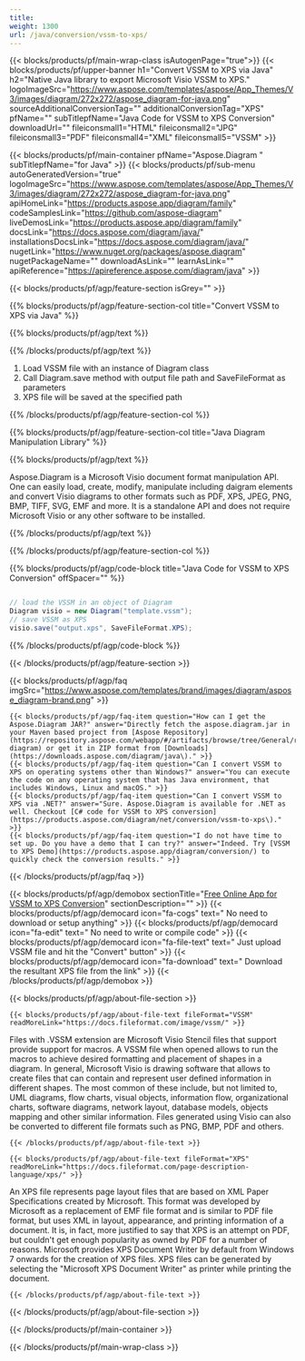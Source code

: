 ```yaml
---
title:  
weight: 1300
url: /java/conversion/vssm-to-xps/ 
---
```


{{< blocks/products/pf/main-wrap-class isAutogenPage="true">}}
{{< blocks/products/pf/upper-banner h1="Convert VSSM to XPS via Java" h2="Native Java library to export Microsoft Visio VSSM to XPS." logoImageSrc="https://www.aspose.com/templates/aspose/App_Themes/V3/images/diagram/272x272/aspose_diagram-for-java.png" sourceAdditionalConversionTag="" additionalConversionTag="XPS" pfName="" subTitlepfName="Java Code for VSSM to XPS Conversion" downloadUrl="" fileiconsmall1="HTML" fileiconsmall2="JPG" fileiconsmall3="PDF" fileiconsmall4="XML" fileiconsmall5="VSSM" >}}

{{< blocks/products/pf/main-container pfName="Aspose.Diagram " subTitlepfName="for Java" >}}
{{< blocks/products/pf/sub-menu autoGeneratedVersion="true" logoImageSrc="https://www.aspose.com/templates/aspose/App_Themes/V3/images/diagram/272x272/aspose_diagram-for-java.png" apiHomeLink="https://products.aspose.app/diagram/family" codeSamplesLink="https://github.com/aspose-diagram" liveDemosLink="https://products.aspose.app/diagram/family" docsLink="https://docs.aspose.com/diagram/java/" installationsDocsLink="https://docs.aspose.com/diagram/java/" nugetLink="https://www.nuget.org/packages/aspose.diagram" nugetPackageName="" downloadAsLink="" learnAsLink="" apiReference="https://apireference.aspose.com/diagram/java" >}}

{{< blocks/products/pf/agp/feature-section isGrey="" >}}

{{% blocks/products/pf/agp/feature-section-col title="Convert VSSM to XPS via Java" %}}

{{% blocks/products/pf/agp/text %}}

{{% /blocks/products/pf/agp/text %}}

1.  Load VSSM file with an instance of Diagram class
1.  Call Diagram.save method with output file path and SaveFileFormat as parameters
1.  XPS file will be saved at the specified path

{{% /blocks/products/pf/agp/feature-section-col %}}

{{% blocks/products/pf/agp/feature-section-col title="Java Diagram Manipulation Library" %}}

{{% blocks/products/pf/agp/text %}}

 Aspose.Diagram is a Microsoft Visio document format manipulation API. One can easily load, create, modify, manipulate including daigram elements and convert Visio diagrams to other formats such as PDF, XPS, JPEG, PNG, BMP, TIFF, SVG, EMF and more. It is a standalone API and does not require Microsoft Visio or any other software to be installed.

{{% /blocks/products/pf/agp/text %}}

{{% /blocks/products/pf/agp/feature-section-col %}}

{{% blocks/products/pf/agp/code-block title="Java Code for VSSM to XPS Conversion" offSpacer="" %}}

```cs

// load the VSSM in an object of Diagram 
Diagram visio = new Diagram("template.vssm");
// save VSSM as XPS 
visio.save("output.xps", SaveFileFormat.XPS);

```

{{% /blocks/products/pf/agp/code-block %}}

{{< /blocks/products/pf/agp/feature-section >}}

{{< blocks/products/pf/agp/faq imgSrc="https://www.aspose.com/templates/brand/images/diagram/aspose_diagram-brand.png" >}}

    {{< blocks/products/pf/agp/faq-item question="How can I get the Aspose.Diagram JAR?" answer="Directly fetch the aspose.diagram.jar in your Maven based project from [Aspose Repository](https://repository.aspose.com/webapp/#/artifacts/browse/tree/General/repo/com/aspose/aspose-diagram) or get it in ZIP format from [Downloads](https://downloads.aspose.com/diagram/java\)." >}}
    {{< blocks/products/pf/agp/faq-item question="Can I convert VSSM to XPS on operating systems other than Windows?" answer="You can execute the code on any operating system that has Java environment, that includes Windows, Linux and macOS." >}}
    {{< blocks/products/pf/agp/faq-item question="Can I convert VSSM to XPS via .NET?" answer="Sure. Aspose.Diagram is available for .NET as well. Checkout [C# code for VSSM to XPS conversion](https://products.aspose.com/diagram/net/conversion/vssm-to-xps\)." >}}
    {{< blocks/products/pf/agp/faq-item question="I do not have time to set up. Do you have a demo that I can try?" answer="Indeed. Try [VSSM to XPS Demo](https://products.aspose.app/diagram/conversion/) to quickly check the conversion results." >}}
 
{{< /blocks/products/pf/agp/faq >}}

<!-- aboutfile Starts -->

{{< blocks/products/pf/agp/demobox sectionTitle="[Free Online App for VSSM to XPS Conversion](https://products.aspose.app/diagram/conversion/vssm-to-xps)" sectionDescription="" >}}
        {{< blocks/products/pf/agp/democard icon="fa-cogs" text=" No need to download or setup anything" >}}
        {{< blocks/products/pf/agp/democard icon="fa-edit" text=" No need to write or compile code" >}}
        {{< blocks/products/pf/agp/democard icon="fa-file-text" text=" Just upload VSSM file and hit the \"Convert\" button" >}}
        {{< blocks/products/pf/agp/democard icon="fa-download" text=" Download the resultant XPS file from the link" >}}
{{< /blocks/products/pf/agp/demobox >}}

{{< blocks/products/pf/agp/about-file-section >}}

    {{< blocks/products/pf/agp/about-file-text fileFormat="VSSM" readMoreLink="https://docs.fileformat.com/image/vssm/" >}}
Files with .VSSM extension are Microsoft Visio Stencil files that support provide support for macros. A VSSM file when opened allows to run the macros to achieve desired formatting and placement of shapes in a diagram. In general, Microsoft Visio is drawing software that allows to create files that can contain and represent user defined information in different shapes. The most common of these include, but not limited to, UML diagrams, flow charts, visual objects, information flow, organizational charts, software diagrams, network layout, database models, objects mapping and other similar information. Files generated using Visio can also be converted to different file formats such as PNG, BMP, PDF and others.

    {{< /blocks/products/pf/agp/about-file-text >}}

    {{< blocks/products/pf/agp/about-file-text fileFormat="XPS" readMoreLink="https://docs.fileformat.com/page-description-language/xps/" >}}
An XPS file represents page layout files that are based on XML Paper Specifications created by Microsoft. This format was developed by Microsoft as a replacement of EMF file format and is similar to PDF file format, but uses XML in layout, appearance, and printing information of a document. It is, in fact, more justified to say that XPS is an attempt on PDF, but couldn't get enough popularity as owned by PDF for a number of reasons. Microsoft provides XPS Document Writer by default from Windows 7 onwards for the creation of XPS files. XPS files can be generated by selecting the "Microsoft XPS Document Writer" as printer while printing the document.

    {{< /blocks/products/pf/agp/about-file-text >}}

{{< /blocks/products/pf/agp/about-file-section >}}

<!-- aboutfile Ends -->

{{< /blocks/products/pf/main-container >}}
    
{{< /blocks/products/pf/main-wrap-class >}}